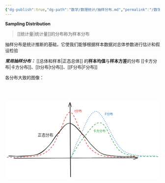```yaml
---
{"dg-publish":true,"dg-path":"数学/数理统计/抽样分布.md","permalink":"/数学/数理统计/抽样分布/","dgPassFrontmatter":true,"noteIcon":"","created":"2024-05-21T15:20:28.246+08:00","updated":"2024-06-15T10:49:31.080+08:00"}
---
```


**Sampling Distribution**
>[[统计量\|统计量]]的分布称为样本分布

抽样分布是统计推断的基础，它使我们能够根据样本数据对总体参数进行估计和假设检验

***常用抽样分布：***
[[总体和样本\|正态总体]] 的**样本均值**与**样本方差**的分布
[[卡方分布\|卡方分布]]、[[t分布\|t分布]]、[[F分布\|F分布]]


各分布大致的图像：

<svg xmlns="http://www.w3.org/2000/svg" version="1.1" viewBox="0 0 842.8594364591028 425.82456468692857" width="600" height="425.82456468692857">  <!-- svg-source:excalidraw -->    <defs>    <style class="style-fonts">      @font-face {        font-family: "Virgil";        src: url("https://excalidraw.com/Virgil.woff2");      }      @font-face {        font-family: "Cascadia";        src: url("https://excalidraw.com/Cascadia.woff2");      }      @font-face {        font-family: "Assistant";        src: url("https://excalidraw.com/Assistant-Regular.woff2");      }    </style>      </defs>  <rect x="0" y="0" width="842.8594364591028" height="425.82456468692857" fill="#ffffff"/><g stroke-linecap="round"><g transform="translate(356.8731290762052 416.14561372450424) rotate(0 -0.9508040075971849 -202.2414883700286)"><path d="M0.18 -0.32 C-0.23 -67.66, -2.12 -336.73, -2.46 -404.18 M-1.18 -1.54 C-1.8 -69.25, -3.47 -339.07, -3.7 -406.15" stroke="#1e1e1e" stroke-width="2" fill="none"/></g><g transform="translate(356.8731290762052 416.14561372450424) rotate(0 -0.9508040075971849 -202.2414883700286)"><path d="M4.97 -382.7 C1.86 -390.63, 0.3 -396.62, -3.7 -406.15 M4.97 -382.7 C1.84 -389.5, -0.23 -395.28, -3.7 -406.15" stroke="#1e1e1e" stroke-width="2" fill="none"/></g><g transform="translate(356.8731290762052 416.14561372450424) rotate(0 -0.9508040075971849 -202.2414883700286)"><path d="M-12.13 -382.61 C-10.12 -390.6, -6.56 -396.61, -3.7 -406.15 M-12.13 -382.61 C-10.89 -389.28, -8.59 -395.08, -3.7 -406.15" stroke="#1e1e1e" stroke-width="2" fill="none"/></g></g><mask/><g stroke-linecap="round"><g transform="translate(47.48261805727617 313.8096022628212) rotate(0 337.96304556039684 -1.424513596754764)"><path d="M-0.56 0.3 C112.08 -0.21, 563.21 -2.67, 675.99 -3.38 M1.35 -0.59 C113.82 -0.91, 562.72 -1.68, 675.07 -2.13" stroke="#1e1e1e" stroke-width="2" fill="none"/></g><g transform="translate(47.48261805727617 313.8096022628212) rotate(0 337.96304556039684 -1.424513596754764)"><path d="M651.6 6.49 C659.52 3.99, 665.52 1.49, 675.07 -2.13 M651.6 6.49 C655.79 4.36, 661.57 2.68, 675.07 -2.13" stroke="#1e1e1e" stroke-width="2" fill="none"/></g><g transform="translate(47.48261805727617 313.8096022628212) rotate(0 337.96304556039684 -1.424513596754764)"><path d="M651.56 -10.61 C659.45 -7.72, 665.46 -4.83, 675.07 -2.13 M651.56 -10.61 C655.61 -9.21, 661.4 -7.36, 675.07 -2.13" stroke="#1e1e1e" stroke-width="2" fill="none"/></g></g><mask/><g stroke-linecap="round"><g transform="translate(19.720987032680966 301.29259824931665) rotate(0 342.59254006778485 -87.69059125114899)"><path d="M0.19 -1.12 C13.17 -0.71, 51.04 3.18, 77.76 1.53 C104.48 -0.11, 136.73 -0.99, 160.53 -10.97 C184.33 -20.95, 203.22 -40.31, 220.54 -58.34 C237.85 -76.36, 246.15 -99.2, 264.44 -119.12 C282.72 -139.03, 306.82 -178.64, 330.26 -177.84 C353.69 -177.04, 385.29 -133.62, 405.04 -114.34 C424.79 -95.06, 431.43 -79.24, 448.74 -62.18 C466.04 -45.11, 485.02 -22.62, 508.87 -11.95 C532.71 -1.27, 562.58 -0.53, 591.79 1.88 C620.99 4.3, 668.65 2.2, 684.1 2.55 M-1.17 0.91 C12.21 1.08, 52.79 1.79, 80.12 -0.07 C107.46 -1.93, 139.49 -0.65, 162.86 -10.24 C186.23 -19.83, 203.12 -39.56, 220.33 -57.61 C237.53 -75.67, 247.62 -98.42, 266.1 -118.56 C284.58 -138.7, 307.98 -178.93, 331.2 -178.46 C354.42 -177.98, 386.01 -134.99, 405.44 -115.72 C424.86 -96.45, 430.74 -79.96, 447.76 -62.85 C464.78 -45.73, 483.5 -23.71, 507.56 -13.03 C531.62 -2.34, 562.75 -1.42, 592.13 1.28 C621.52 3.97, 668.14 2.71, 683.86 3.15" stroke="#1e1e1e" stroke-width="2" fill="none"/></g></g><mask/><g stroke-linecap="round"><g transform="translate(10.973566833138506 308.7081352656592) rotate(0 349.02816630738425 -123.4376687172608)"><path d="M-0.97 -0.64 C12.89 -0.72, 52.12 0.86, 82.44 -1.22 C112.76 -3.3, 154.43 -4.17, 180.94 -13.13 C207.46 -22.09, 224.7 -35.61, 241.52 -54.96 C258.34 -74.32, 265.01 -97.4, 281.85 -129.26 C298.69 -161.12, 321.7 -246.58, 342.56 -246.12 C363.42 -245.66, 389.58 -158.48, 406.99 -126.51 C424.39 -94.54, 429.9 -73.46, 446.97 -54.33 C464.04 -35.19, 484.12 -20.58, 509.41 -11.68 C534.7 -2.79, 567.42 -2.48, 598.74 -0.96 C630.05 0.55, 680.69 -2.23, 697.28 -2.61" stroke="#e03131" stroke-width="2.5" fill="none" stroke-dasharray="8 10"/></g></g><mask/><g transform="translate(378.3895329602385 46.95704564227668) rotate(0 20.269934805433365 10.233601383441965)"><text x="0" y="16.37410982224976" font-family="Helvetica, Segoe UI Emoji" font-size="17.797567623377304px" fill="#e03131" text-anchor="start" style="white-space: pre;" direction="ltr" dominant-baseline="alphabetic">t分布</text></g><g transform="translate(177.62845329074844 174.64205256158) rotate(0 42.50838959470357 12.221162008477279)"><text x="0" y="19.554274334555775" font-family="Helvetica, Segoe UI Emoji" font-size="21.254194797351786px" fill="#1e1e1e" text-anchor="start" style="white-space: pre;" direction="ltr" dominant-baseline="alphabetic">正态分布</text></g><g stroke-linecap="round"><g transform="translate(358.3701120298926 311.0959671188314) rotate(0 231.86843891784426 -125.7272369789568)"><path d="M0.85 1.19 C8.1 -16.08, 19.94 -61.89, 43.4 -103.95 C66.86 -146.01, 101.59 -261.89, 141.61 -251.17 C181.63 -240.46, 229.7 -80.01, 283.54 -39.65 C337.38 0.7, 434.55 -13.75, 464.64 -9.02" stroke="#1971c2" stroke-width="2.5" fill="none" stroke-dasharray="1.5 8"/></g></g><mask/><g stroke-linecap="round"><g transform="translate(359.7660129987629 308.46654640518267) rotate(0 237.14177900921072 -93.10004364067407)"><path d="M-0.2 -0.67 C10.68 -17.59, 37.26 -71.54, 64.53 -102.52 C91.8 -133.49, 128.04 -199.22, 163.44 -186.53 C198.83 -173.84, 225.3 -56.93, 276.91 -26.37 C328.52 4.18, 440.19 -7.14, 473.09 -3.22" stroke="#2f9e44" stroke-width="2.5" fill="none" stroke-dasharray="8 10"/></g></g><mask/><g transform="translate(479.74599959224713 155.15552781679577) rotate(0 33.74648961434315 9.702115764123675)"><text x="0" y="15.523714778160485" font-family="Helvetica, Segoe UI Emoji" font-size="16.873244807171574px" fill="#2f9e44" text-anchor="start" style="white-space: pre;" direction="ltr" dominant-baseline="alphabetic">卡方分布</text></g><g transform="translate(543.2611663010796 63.4402635007263) rotate(0 22.347681010353483 9.843511934839057)"><text x="0" y="15.749953454164222" font-family="Helvetica, Segoe UI Emoji" font-size="17.119151191024482px" fill="#1971c2" text-anchor="start" style="white-space: pre;" direction="ltr" dominant-baseline="alphabetic">F分布</text></g></svg>








